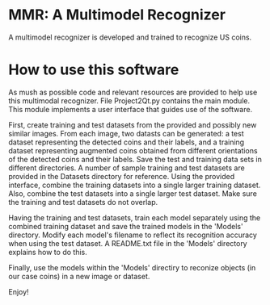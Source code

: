 # MMR: A Multimodel Recognizer
A multimodel recognizer is developed and trained to recognize US coins.

# How to use this software
As mush as possible code and relevant resources are provided to help use this multimodal recognizer. File Project2Qt.py contains the main module. This module implements a user interface that guides use of the software. 

First, create training and test datasets from the provided and possibly new similar images. From each image, two datasts can be generated: a test dataset representing the detected coins and their labels, and a training dataset representing augmented coins obtained from different orientations of the detected coins and their labels. Save the test and training data sets in different directories. A number of sample training and test datasets are provided in the Datasets directory for reference. Using the provided interface, combine the training datasets into a single larger training dataset. Also, combine the test datasets into a single larger test dataset. Make sure the training and test datasets do not overlap. 

Having the training and test datasets, train each model separately using the combined training dataset and save the trained models in the 'Models' directory. Modify each model's filename to reflect its recognition accuracy when using the test dataset. A README.txt file in the 'Models' directory explains how to do this.

Finally, use the models within the 'Models' directiry to reconize objects (in our case coins) in a new image or dataset.

Enjoy!

